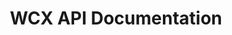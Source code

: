 ---
title: WCX API Documentation

toc_footers:
  - <a href='https://wcex.com/'>WCX</a>

includes:
  - rest/private/new-order
  - rest/private/cancel-order
  - rest/private/list-orders
  - rest/private/list-fills
  - rest/private/list-transactions
  - rest/private/list-balances
  - rest/private/deposit
  - rest/public/products
  - rest/public/ticker
  - rest/public/order-book
  - rest/public/trade-history
  - rest/public/candles
  - websocket/private/orders
  - websocket/private/balances
  - websocket/private/deposits
  - websocket/public/heartbeat
  - websocket/public/ticker
  - websocket/public/order-book
  - websocket/public/trades

search: true
---